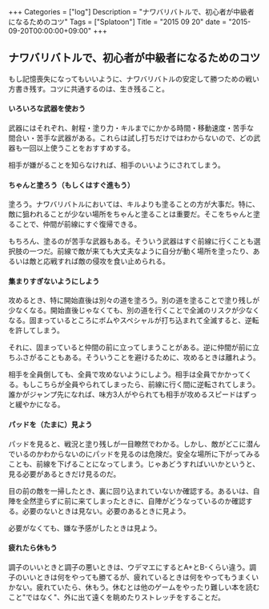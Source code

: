 +++
Categories = ["log"]
Description = "ナワバリバトルで、初心者が中級者になるためのコツ"
Tags = ["Splatoon"]
Title = "2015 09 20"
date = "2015-09-20T00:00:00+09:00"
+++

## ナワバリバトルで、初心者が中級者になるためのコツ
もし記憶喪失になってもいいように、ナワバリバトルの安定して勝つための戦い方書き残す。コツに共通するのは、生き残ること。

#### いろいろな武器を使おう
武器にはそれぞれ、射程・塗り力・キルまでにかかる時間・移動速度・苦手な間合い・苦手な武器がある。これらは試し打ちだけではわからないので、どの武器も一回以上使うことをおすすめする。

相手が嫌がることを知らなければ、相手のいいようにされてしまう。

#### ちゃんと塗ろう（もしくはすぐ進もう）
塗ろう。ナワバリバトルにおいては、キルよりも塗ることの方が大事だ。特に、敵に狙われることが少ない場所をちゃんと塗ることは重要だ。そこをちゃんと塗ることで、仲間が前線にすぐ復帰できる。

もちろん、塗るのが苦手な武器もある。そういう武器はすぐ前線に行くことも選択肢の一つだ。前線で敵が来ても大丈夫なように自分が動く場所を塗ったり、あるいは敵と応戦すれば敵の侵攻を食い止められる。

#### 集まりすぎないようにしよう
攻めるとき、特に開始直後は別々の道を塗ろう。別の道を塗ることで塗り残しが少なくなる。開始直後じゃなくても、別の道を行くことで全滅のリスクが少なくなる。固まっているところにボムやスペシャルが打ち込まれて全滅すると、逆転を許してしまう。

それに、固まっていると仲間の前に立ってしまうことがある。逆に仲間が前に立ちふさがることもある。そういうことを避けるために、攻めるときは離れよう。

相手を全員倒しても、全員で攻めないようにしよう。相手は全員でかかってくる。もしこちらが全員やられてしまったら、前線に行く間に逆転されてしまう。誰かがジャンプ先になれば、味方3人がやられても相手が攻めるスピードはずっと緩やかになる。

#### パッドを（たまに）見よう
パッドを見ると、戦況と塗り残しが一目瞭然でわかる。しかし、敵がどこに潜んでいるのかわからないのにパッドを見るのは危険だ。安全な場所に下がってみることも、前線を下げることになってしまう。じゃあどうすればいいかというと、見る必要があるときだけ見るのだ。

目の前の敵を一掃したとき、裏に回り込まれていないか確認する。あるいは、自陣を全然塗らずに前に来てしまったときに、自陣がどうなっているのか確認する。必要のないときは見ない。必要のあるときに見よう。

必要がなくても、嫌な予感がしたときは見よう。

#### 疲れたら休もう
調子のいいときと調子の悪いときは、ウデマエにするとA+とB-くらい違う。調子のいいときは何をやっても勝てるが、疲れているときは何をやってもうまくいかない。疲れていたら、休もう。休むとは他のゲームをやったり難しい本を読むこと"ではなく"、外に出て遠くを眺めたりストレッチをすることだ。

